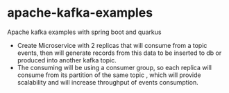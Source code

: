 # apache-kafka-examples
Apache kafka examples with spring boot and quarkus

- Create Microservice with 2 replicas that will consume from a topic events, 
  then will generate records from this data to be inserted to db or produced into another kafka topic.
- The consuming will be using a consumer group, so each replica will consume from its partition of the same topic
  , which will provide scalability and will increase throughput of events consumption. 
